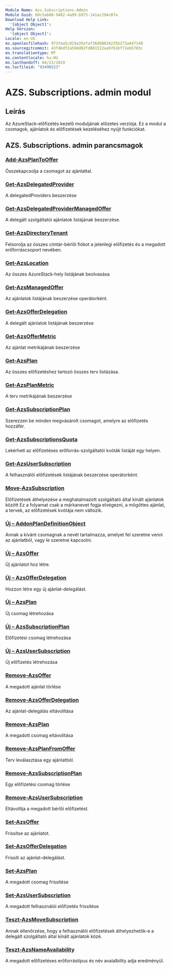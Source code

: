 ```yaml
---
Module Name: Azs.Subscriptions.Admin
Module Guid: 60c5ab08-9482-4a99-b973-141ac294c07a
Download Help Link:
  '[object Object]': 
Help Version:
  '[object Object]': 
Locale: en-US
ms.openlocfilehash: 973fea5c015e35efaf36d98634235b273a447140
ms.sourcegitcommit: 43f4bdf2a59dd82fd881512aa9761bf72eb5703c
ms.translationtype: MT
ms.contentlocale: hu-HU
ms.lasthandoff: 04/23/2019
ms.locfileid: "93490523"
---
```

# AZS. Subscriptions. admin modul
## Leírás
Az AzureStack-előfizetés kezelő moduljának előzetes verziója.  Ez a modul a csomagok, ajánlatok és előfizetések kezeléséhez nyújt funkciókat.

## AZS. Subscriptions. admin parancsmagok
### [Add-AzsPlanToOffer](Add-AzsPlanToOffer.md)
Összekapcsolja a csomagot az ajánlattal.

### [Get-AzsDelegatedProvider](Get-AzsDelegatedProvider.md)
A delegatedProviders beszerzése

### [Get-AzsDelegatedProviderManagedOffer](Get-AzsDelegatedProviderManagedOffer.md)
A delegált szolgáltatói ajánlatok listájának beszerzése.

### [Get-AzsDirectoryTenant](Get-AzsDirectoryTenant.md)
Felsorolja az összes címtár-bérlői fiókot a jelenlegi előfizetés és a megadott erőforráscsoport nevében.

### [Get-AzsLocation](Get-AzsLocation.md)
Az összes AzureStack-hely listájának beolvasása

### [Get-AzsManagedOffer](Get-AzsManagedOffer.md)
Az ajánlatok listájának beszerzése operátorként.

### [Get-AzsOfferDelegation](Get-AzsOfferDelegation.md)
A delegált ajánlatok listájának beszerzése

### [Get-AzsOfferMetric](Get-AzsOfferMetric.md)
Az ajánlat metrikájának beszerzése

### [Get-AzsPlan](Get-AzsPlan.md)
Az összes előfizetéshez tartozó összes terv listázása.

### [Get-AzsPlanMetric](Get-AzsPlanMetric.md)
A terv metrikájának beszerzése

### [Get-AzsSubscriptionPlan](Get-AzsSubscriptionPlan.md)
Szerezzen be minden megvásárolt csomagot, amelyre az előfizetés hozzáfér.

### [Get-AzsSubscriptionsQuota](Get-AzsSubscriptionsQuota.md)
Lekérheti az előfizetéses erőforrás-szolgáltatói kvóták listáját egy helyen.

### [Get-AzsUserSubscription](Get-AzsUserSubscription.md)
A felhasználói előfizetések listájának beszerzése operátorként.

### [Move-AzsSubscription](Move-AzsSubscription.md)
Előfizetések áthelyezése a meghatalmazott szolgáltató által kínált ajánlatok között
Ez a folyamat csak a márkanevet fogja elvégezni, a mögöttes ajánlat, a tervek, az előfizetések kvótája nem változik.

### [Új – AddonPlanDefinitionObject](New-AddonPlanDefinitionObject.md)
Annak a kívánt csomagnak a nevét tartalmazza, amelyet fel szeretne venni az ajánlatból, vagy le szeretne kapcsolni.

### [Új – AzsOffer](New-AzsOffer.md)
Új ajánlatot hoz létre.

### [Új – AzsOfferDelegation](New-AzsOfferDelegation.md)
Hozzon létre egy új ajánlat-delegálást.

### [Új – AzsPlan](New-AzsPlan.md)
Új csomag létrehozása

### [Új – AzsSubscriptionPlan](New-AzsSubscriptionPlan.md)
Előfizetési csomag létrehozása

### [Új – AzsUserSubscription](New-AzsUserSubscription.md)
Új előfizetés létrehozása

### [Remove-AzsOffer](Remove-AzsOffer.md)
A megadott ajánlat törlése

### [Remove-AzsOfferDelegation](Remove-AzsOfferDelegation.md)
Az ajánlat-delegálás eltávolítása

### [Remove-AzsPlan](Remove-AzsPlan.md)
A megadott csomag eltávolítása

### [Remove-AzsPlanFromOffer](Remove-AzsPlanFromOffer.md)
Terv leválasztása egy ajánlatból.

### [Remove-AzsSubscriptionPlan](Remove-AzsSubscriptionPlan.md)
Egy előfizetési csomag törlése

### [Remove-AzsUserSubscription](Remove-AzsUserSubscription.md)
Eltávolítja a megadott bérlői előfizetést.

### [Set-AzsOffer](Set-AzsOffer.md)
Frissítse az ajánlatot.

### [Set-AzsOfferDelegation](Set-AzsOfferDelegation.md)
Frissíti az ajánlat-delegálást.

### [Set-AzsPlan](Set-AzsPlan.md)
A megadott csomag frissítése

### [Set-AzsUserSubscription](Set-AzsUserSubscription.md)
A megadott felhasználói előfizetés frissítése

### [Teszt-AzsMoveSubscription](Test-AzsMoveSubscription.md)
Annak ellenőrzése, hogy a felhasználói előfizetések áthelyezhetők-e a delegált szolgáltató által kínált ajánlatok közé.

### [Teszt-AzsNameAvailability](Test-AzsNameAvailability.md)
A megadott előfizetéses erőforrástípus és név avaialbility adja eredményül.

